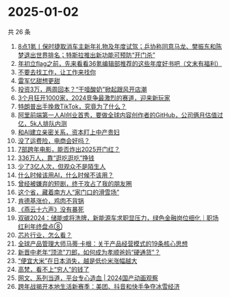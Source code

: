 # 2025-01-02

共 26 条

<!-- BEGIN 36KR -->
<!-- 最后更新时间 2025-01-02 01:01:00 +0800 -->
1. [8点1氪丨保时捷取消车主新年礼物及年度试驾；乒协称同意马龙、樊振东和陈梦退出世界排名；特斯拉推出新功能可预防“开门杀”](https://36kr.com/p/3102940622409220)
1. [年初立flag之前，先来看看36氪编辑部推荐的这些年度好书吧（文末有福利）](https://36kr.com/p/3102632819543812)
1. [不要去找工作，让工作来找你](https://36kr.com/p/3095295842597257)
1. [雷军忆甜想更甜](https://36kr.com/p/3103574585654784)
1. [投资3万，两周回本？“干噎酸奶”掀起跟风开店潮](https://36kr.com/p/3103507641175809)
1. [3个月狂开1000家，2024竞争最激烈的赛道，迎来新玩家](https://36kr.com/p/3102850896743944)
1. [特朗普出手挽救TikTok，究竟为了什么？](https://36kr.com/p/3103482364907272)
1. [阿里前端第一人AI创业首秀，要做全球内容创作者的GitHub，公司俩月估值过亿，5k人排队内测](https://36kr.com/p/3103707524140546)
1. [和AI建立亲密关系，资本盯上中产贵妇](https://36kr.com/p/3102726726139655)
1. [没了运费险，电商会好吗？](https://36kr.com/p/3102742060056069)
1. [7部跨年电影，能否炸出2025开门红？](https://36kr.com/p/3103460657483524)
1. [336万人，靠“逛吃逛吃”挣钱](https://36kr.com/p/3094441428024840)
1. [少了3亿人次，但观众不是陌生人](https://36kr.com/p/3102830861700872)
1. [什么时候该用AI，什么时候不该用？](https://36kr.com/p/3092933145426312)
1. [曾经被嫌弃的短剧，终于攻占了我的朋友圈](https://36kr.com/p/3103488999575299)
1. [这个省，藏着南方人“家门口的滑雪场”](https://36kr.com/p/3103581076803329)
1. [肯德基涨价，鸡肉不背锅](https://36kr.com/p/3102744013836033)
1. [《燕云十六声》没有暴死](https://36kr.com/p/3103549979152130)
1. [双碳2024：储能或将洗牌，新能源车求职显压力，绿色金融岗位细化｜职场红利年终盘点⑧](https://36kr.com/p/3104201168244480)
1. [芯片行业，怎么看？](https://36kr.com/p/3103558715346694)
1. [全球产品管理大师马蒂·卡根：关于产品经营模式的19条核心思想](https://36kr.com/p/3102379326951177)
1. [新晋中老年“顶流”刀郎，如何成为孝顺爸妈“硬通货”？](https://36kr.com/p/3102811786792711)
1. [“便宜大米”在日本消失，越是低价米涨幅越大](https://36kr.com/p/3103452709916418)
1. [高梵，看不上“穷人”的钱了](https://36kr.com/p/3103584322567936)
1. [网文、系列当道，平台专心造血 | 2024国产动画观察](https://36kr.com/p/3102809673911817)
1. [跨年战揭开本地生活新赛季：美团、抖音和快手争夺冰雪经济](https://36kr.com/p/3102874083065351)
<!-- END 36KR -->